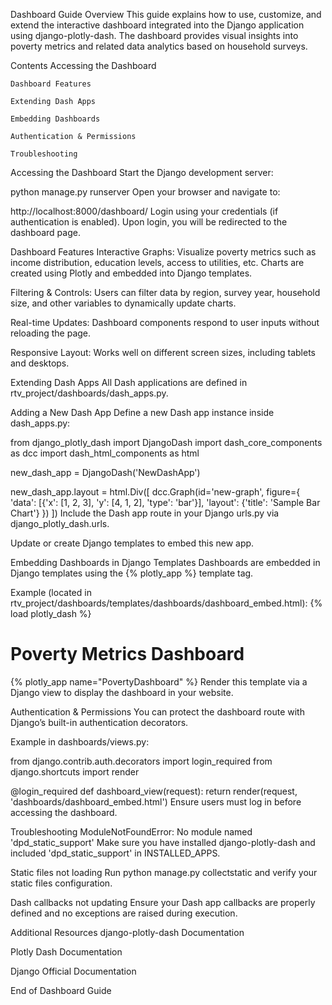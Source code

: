 Dashboard Guide
Overview
This guide explains how to use, customize, and extend the interactive dashboard integrated into the Django application using django-plotly-dash. The dashboard provides visual insights into poverty metrics and related data analytics based on household surveys.

Contents
    Accessing the Dashboard

    Dashboard Features

    Extending Dash Apps

    Embedding Dashboards

    Authentication & Permissions

    Troubleshooting

Accessing the Dashboard
Start the Django development server:

python manage.py runserver
Open your browser and navigate to:

http://localhost:8000/dashboard/
Login using your credentials (if authentication is enabled).
Upon login, you will be redirected to the dashboard page.

Dashboard Features
Interactive Graphs:
Visualize poverty metrics such as income distribution, education levels, access to utilities, etc.
Charts are created using Plotly and embedded into Django templates.

Filtering & Controls:
Users can filter data by region, survey year, household size, and other variables to dynamically update charts.

Real-time Updates:
Dashboard components respond to user inputs without reloading the page.

Responsive Layout:
Works well on different screen sizes, including tablets and desktops.

Extending Dash Apps
All Dash applications are defined in rtv_project/dashboards/dash_apps.py.

Adding a New Dash App
Define a new Dash app instance inside dash_apps.py:

from django_plotly_dash import DjangoDash
import dash_core_components as dcc
import dash_html_components as html

new_dash_app = DjangoDash('NewDashApp')

new_dash_app.layout = html.Div([
    dcc.Graph(id='new-graph', figure={
        'data': [{'x': [1, 2, 3], 'y': [4, 1, 2], 'type': 'bar'}],
        'layout': {'title': 'Sample Bar Chart'}
    })
])
Include the Dash app route in your Django urls.py via django_plotly_dash.urls.

Update or create Django templates to embed this new app.

Embedding Dashboards in Django Templates
Dashboards are embedded in Django templates using the {% plotly_app %} template tag.

Example (located in rtv_project/dashboards/templates/dashboards/dashboard_embed.html):
{% load plotly_dash %}
<!DOCTYPE html>
<html>
<head>
    <title>Dashboard</title>
</head>
<body>
    <h1>Poverty Metrics Dashboard</h1>
    {% plotly_app name="PovertyDashboard" %}
</body>
</html>
Render this template via a Django view to display the dashboard in your website.

Authentication & Permissions
You can protect the dashboard route with Django’s built-in authentication decorators.

Example in dashboards/views.py:


from django.contrib.auth.decorators import login_required
from django.shortcuts import render

@login_required
def dashboard_view(request):
    return render(request, 'dashboards/dashboard_embed.html')
Ensure users must log in before accessing the dashboard.

Troubleshooting
ModuleNotFoundError: No module named 'dpd_static_support'
Make sure you have installed django-plotly-dash and included 'dpd_static_support' in INSTALLED_APPS.

Static files not loading
Run python manage.py collectstatic and verify your static files configuration.

Dash callbacks not updating
Ensure your Dash app callbacks are properly defined and no exceptions are raised during execution.

Additional Resources
django-plotly-dash Documentation

Plotly Dash Documentation

Django Official Documentation

End of Dashboard Guide